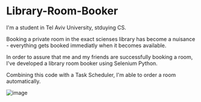 # Library-Room-Booker

I'm a student in Tel Aviv University, stduying CS.

Booking a private room in the exact scienses library has become a nuisance - everything gets booked immediatly when it becomes available.

In order to assure that me and my friends are successfully booking a room, I've developed a library room booker using Selenium Python.

Combining this code with a Task Scheduler, I'm able to order a room automatically.


![image](https://user-images.githubusercontent.com/93910142/177085369-f7862571-d93a-464a-af4e-1389de627686.png)
